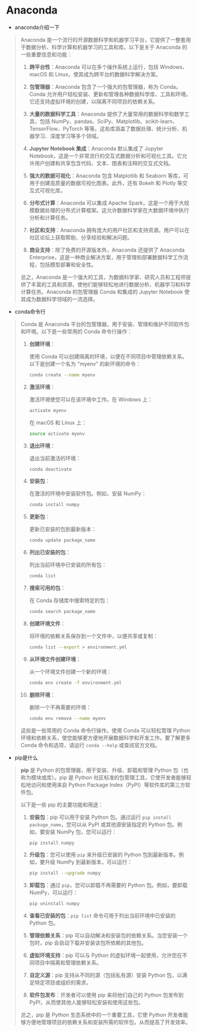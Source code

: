 # Anaconda



+ anaconda介绍一下

> Anaconda 是一个流行的开源数据科学和机器学习平台，它提供了一整套用于数据分析、科学计算和机器学习的工具和库。以下是关于 Anaconda 的一些重要信息和功能：
>
> 1. **跨平台性**：Anaconda 可以在多个操作系统上运行，包括 Windows、macOS 和 Linux，使其成为跨平台的数据科学解决方案。
>
> 2. **包管理器**：Anaconda 包含了一个强大的包管理器，称为 Conda。Conda 允许用户轻松安装、更新和管理各种数据科学库、工具和环境。它还支持虚拟环境的创建，以隔离不同项目的依赖关系。
>
> 3. **大量的数据科学工具**：Anaconda 提供了大量常用的数据科学和数学工具，包括 NumPy、pandas、SciPy、Matplotlib、scikit-learn、TensorFlow、PyTorch 等等。这些库涵盖了数据处理、统计分析、机器学习、深度学习等多个领域。
>
> 4. **Jupyter Notebook 集成**：Anaconda 默认集成了 Jupyter Notebook，这是一个非常流行的交互式数据分析和可视化工具。它允许用户创建和共享包含代码、文本、图表和注释的交互式文档。
>
> 5. **强大的数据可视化**：Anaconda 包含 Matplotlib 和 Seaborn 等库，可用于创建高质量的数据可视化图表。此外，还有 Bokeh 和 Plotly 等交互式可视化库。
>
> 6. **分布式计算**：Anaconda 可以集成 Apache Spark，这是一个用于大规模数据处理的分布式计算框架。这允许数据科学家在大数据环境中执行分析和计算任务。
>
> 7. **社区和支持**：Anaconda 拥有庞大的用户社区和支持资源。用户可以在社区论坛上获取帮助、分享经验和解决问题。
>
> 8. **商业支持**：除了免费的开源版本外，Anaconda 还提供了 Anaconda Enterprise，这是一种商业解决方案，用于管理和部署数据科学工作流程，包括模型部署和安全性。
>
> 总之，Anaconda 是一个强大的工具，为数据科学家、研究人员和工程师提供了丰富的工具和资源，使他们能够轻松地进行数据分析、机器学习和科学计算任务。Anaconda 的包管理器 Conda 和集成的 Jupyter Notebook 使其成为数据科学领域的一流选择。





+ conda命令行

> Conda 是 Anaconda 平台的包管理器，用于安装、管理和维护不同软件包和环境。以下是一些常用的 Conda 命令行操作：
>
> 1. **创建环境**：
>
>    使用 Conda 可以创建隔离的环境，以便在不同项目中管理依赖关系。以下是创建一个名为 "myenv" 的新环境的命令：
>
>    ```bash
>    conda create --name myenv
>    ```
>
> 2. **激活环境**：
>
>    激活环境使您可以在该环境中工作。在 Windows 上：
>
>    ```bash
>    activate myenv
>    ```
>
>    在 macOS 和 Linux 上：
>
>    ```bash
>    source activate myenv
>    ```
>
> 3. **退出环境**：
>
>    退出当前激活的环境：
>
>    ```bash
>    conda deactivate
>    ```
>
> 4. **安装包**：
>
>    在激活的环境中安装软件包。例如，安装 NumPy：
>
>    ```bash
>    conda install numpy
>    ```
>
> 5. **更新包**：
>
>    更新已安装的包到最新版本：
>
>    ```bash
>    conda update package_name
>    ```
>
> 6. **列出已安装的包**：
>
>    列出当前环境中已安装的所有包：
>
>    ```bash
>    conda list
>    ```
>
> 7. **搜索可用的包**：
>
>    在 Conda 存储库中搜索特定的包：
>
>    ```bash
>    conda search package_name
>    ```
>
> 8. **创建环境文件**：
>
>    将环境的依赖关系保存到一个文件中，以便共享或复制：
>
>    ```bash
>    conda list --export > environment.yml
>    ```
>
> 9. **从环境文件创建环境**：
>
>    从一个环境文件创建一个新的环境：
>
>    ```bash
>    conda env create -f environment.yml
>    ```
>
> 10. **删除环境**：
>
>     删除一个不再需要的环境：
>
>     ```bash
>     conda env remove --name myenv
>     ```
>
> 这些是一些常用的 Conda 命令行操作。使用 Conda 可以轻松管理 Python 环境和依赖关系，使您能够更方便地开展数据科学和开发工作。要了解更多 Conda 命令和选项，请运行 `conda --help` 或查阅官方文档。



+ pip是什么

> **pip** 是 Python 的包管理器，用于安装、升级、卸载和管理 Python 包（也称为模块或库）。pip 是 Python 社区标准的包管理工具，它使开发者能够轻松地访问和使用来自 Python Package Index（PyPI）等软件库的第三方软件包。
>
> 以下是一些 pip 的主要功能和用途：
>
> 1. **安装包**：pip 可以用于安装 Python 包。通过运行 `pip install package_name`，您可以从 PyPI 或其他源安装指定的 Python 包。例如，要安装 NumPy 包，您可以运行：
>
>    ```bash
>    pip install numpy
>    ```
>
> 2. **升级包**：您可以使用 `pip` 来升级已安装的 Python 包到最新版本。例如，要升级 NumPy 到最新版本，可以运行：
>
>    ```bash
>    pip install --upgrade numpy
>    ```
>
> 3. **卸载包**：通过 `pip`，您可以卸载不再需要的 Python 包。例如，要卸载 NumPy，可以运行：
>
>    ```bash
>    pip uninstall numpy
>    ```
>
> 4. **查看已安装的包**：`pip list` 命令可用于列出当前环境中已安装的 Python 包。
>
> 5. **管理依赖关系**：pip 可以自动解决和安装包的依赖关系。当您安装一个包时，pip 会自动下载并安装该包所依赖的其他包。
>
> 6. **虚拟环境支持**：pip 可以与 Python 的虚拟环境一起使用，允许您在不同项目中隔离和管理依赖关系。
>
> 7. **自定义源**：pip 支持从不同的源（包括私有源）安装 Python 包，以满足特定项目或组织的需求。
>
> 8. **软件包发布**：开发者可以使用 pip 来将他们自己的 Python 包发布到 PyPI，从而使其他人能够轻松安装和使用这些包。
>
> 总之，pip 是 Python 生态系统中的一个重要工具，它使 Python 开发者能够方便地管理项目的依赖关系和安装所需的软件包，从而提高了开发效率。